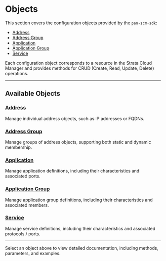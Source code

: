 # Objects

This section covers the configuration objects provided by the `pan-scm-sdk`:

- [Address](address.md)
- [Address Group](address_group.md)
- [Application](application.md)
- [Application Group](application_group.md)
- [Service](service.md)

Each configuration object corresponds to a resource in the Strata Cloud Manager and provides methods for CRUD (Create,
Read, Update, Delete) operations.

---

## Available Objects

### [Address](address.md)

Manage individual address objects, such as IP addresses or FQDNs.

### [Address Group](address_group.md)

Manage groups of address objects, supporting both static and dynamic membership.

### [Application](application.md)

Manage application definitions, including their characteristics and associated ports.

### [Application Group](application_group.md)

Manage application group definitions, including their characteristics and associated members.

### [Service](service.md)

Manage service definitions, including their characteristics and associated protocols / ports.

---

Select an object above to view detailed documentation, including methods, parameters, and examples.
